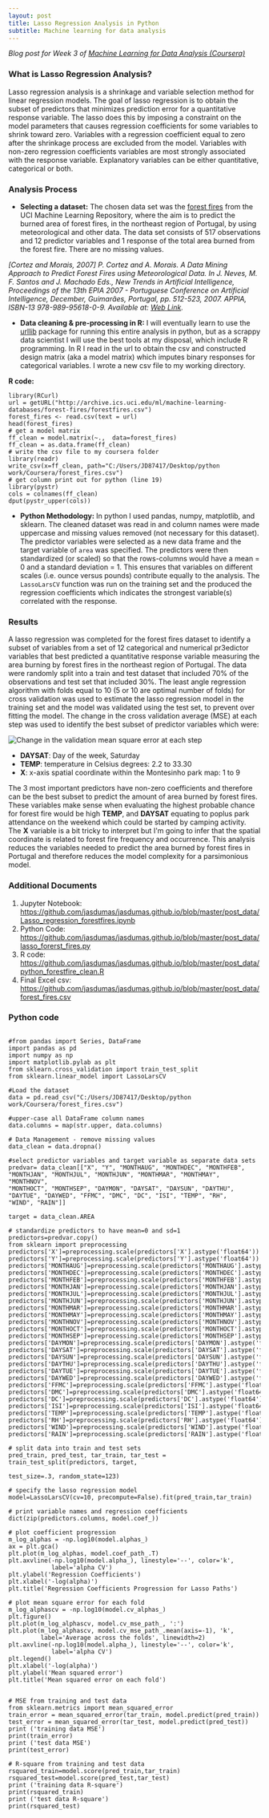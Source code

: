 ```yaml
---
layout: post
title: Lasso Regression Analysis in Python
subtitle: Machine learning for data analysis
---
```


_Blog post for Week 3 of [Machine Learning for Data Analysis (Coursera)](https://www.coursera.org/learn/machine-learning-data-analysis)_

### What is Lasso Regression Analysis?

Lasso regression analysis is a shrinkage and variable selection method for linear regression models. The goal of lasso regression is to obtain the subset of predictors that minimizes prediction error for a quantitative response variable. The lasso does this by imposing a constraint on the model parameters that causes regression coefficients for some variables to shrink toward zero. Variables with a regression coefficient equal to zero after the shrinkage process are excluded from the model. Variables with non-zero regression coefficients variables are most strongly associated with the response variable. Explanatory variables can be either quantitative, categorical or both.

### Analysis Process

* **Selecting a dataset:** The chosen data set was the [forest fires](http://archive.ics.uci.edu/ml/datasets/Forest+Fires) from the UCI Machine Learning Repository, where the aim is to predict the burned area of forest fires, in the northeast region of Portugal, by using meteorological and other data. The data set consists of 517 observations and 12 predictor variables and 1 response of the total area burned from the forest fire. There are no missing values.

_[Cortez and Morais, 2007] P. Cortez and A. Morais. A Data Mining Approach to Predict Forest Fires using Meteorological Data. In J. Neves, M. F. Santos and J. Machado Eds., New Trends in Artificial Intelligence, Proceedings of the 13th EPIA 2007 - Portuguese Conference on Artificial Intelligence, December, Guimarães, Portugal, pp. 512-523, 2007. APPIA, ISBN-13 978-989-95618-0-9. Available at: [Web Link](http://www3.dsi.uminho.pt/pcortez/fires.pdf)._

* **Data cleaning & pre-processing in R:** I will eventually learn to use the [urllib](https://docs.python.org/3/howto/urllib2.html) package for running this entire analysis in python, but as a scrappy data scientist I will use the best tools at my disposal, which include R programming. In R I read in the url to obtain the csv and constructed design matrix (aka a model matrix) which imputes binary responses for categorical variables. I wrote a new csv file to my working directory.

**R code:**

```
library(RCurl)
url = getURL("http://archive.ics.uci.edu/ml/machine-learning-databases/forest-fires/forestfires.csv")
forest_fires <- read.csv(text = url)
head(forest_fires)
# get a model matrix
ff_clean = model.matrix(~.,  data=forest_fires)
ff_clean = as.data.frame(ff_clean)
# write the csv file to my coursera folder
library(readr)
write_csv(x=ff_clean, path="C:/Users/JD87417/Desktop/python work/Coursera/forest_fires.csv")
# get column print out for python (line 19)
library(pystr)
cols = colnames(ff_clean)
dput(pystr_upper(cols))
```

* **Python Methodology:** In python I used pandas, numpy, matplotlib, and sklearn. The cleaned dataset was read in and column names were made uppercase and missing values removed (not necessary for this dataset). The predictor variables were selected as a new data frame and the target variable of `area` was specified. The predictors were then standardized (or scaled) so that the rows-columns would have a mean = 0 and a standard deviation = 1. This ensures that variables on different scales (i.e. ounce versus pounds) contribute equally to the analysis. The `LassoLarsCV` function was run on the training set and the produced the regression coefficients which indicates the strongest variable(s) correlated with the response.

### Results

A lasso regression was completed for the forest fires dataset to identify a subset of variables from a set of 12 categorical and numerical pr3edictor variables that best predicted a quantitative response variable measuring the area burning by forest fires in the northeast region of Portugal. The data were randomly split into a train and test dataset that included 70% of the observations and test set that included 30%. The least angle regression algorithm with folds equal to 10 (5 or 10 are optimal number of folds) for cross validation was used to estimate the lasso regression model in the training set and the model was validated using the test set, to prevent over fitting the model. The change in the cross validation average (MSE) at each step was used to identify the best subset of predictor variables which were:

![Change in the validation mean square error at each step](https://raw.githubusercontent.com/jasdumas/jasdumas.github.io/master/post_data/lasso_mse.png)

* **DAYSAT**: Day of the week, Saturday
* **TEMP**: temperature in Celsius degrees: 2.2 to 33.30
* **X**: x-axis spatial coordinate within the Montesinho park map: 1 to 9

The 3 most important predictors have non-zero coefficients and therefore can be the best subset to predict the amount of area burned by forest fires. These variables make sense when evaluating the highest probable chance for forest fire would be high **TEMP**, and **DAYSAT** equating to poplus park attendance on the weekend which could be started by camping activity. The **X** variable is a bit tricky to interpret but I'm going to infer that the spatial coordinate is related to forest fire frequency and occurrence. This analysis reduces the variables needed to predict the area burned by forest fires in Portugal and therefore reduces the model complexity for a parsimonious model.

### Additional Documents

1. Jupyter Notebook: https://github.com/jasdumas/jasdumas.github.io/blob/master/post_data/Lasso_regression_forestfires.ipynb
2. Python Code: https://github.com/jasdumas/jasdumas.github.io/blob/master/post_data/lasso_forerst_fires.py
3. R code: https://github.com/jasdumas/jasdumas.github.io/blob/master/post_data/python_forestfire_clean.R
4. Final Excel csv: https://github.com/jasdumas/jasdumas.github.io/blob/master/post_data/forest_fires.csv

### Python code
```

#from pandas import Series, DataFrame
import pandas as pd
import numpy as np
import matplotlib.pylab as plt
from sklearn.cross_validation import train_test_split
from sklearn.linear_model import LassoLarsCV

#Load the dataset
data = pd.read_csv("C:/Users/JD87417/Desktop/python work/Coursera/forest_fires.csv")

#upper-case all DataFrame column names
data.columns = map(str.upper, data.columns)

# Data Management - remove missing values
data_clean = data.dropna()

#select predictor variables and target variable as separate data sets  
predvar= data_clean[["X", "Y", "MONTHAUG", "MONTHDEC", "MONTHFEB",
"MONTHJAN", "MONTHJUL", "MONTHJUN", "MONTHMAR", "MONTHMAY", "MONTHNOV",
"MONTHOCT", "MONTHSEP", "DAYMON", "DAYSAT", "DAYSUN", "DAYTHU",
"DAYTUE", "DAYWED", "FFMC", "DMC", "DC", "ISI", "TEMP", "RH",
"WIND", "RAIN"]]

target = data_clean.AREA

# standardize predictors to have mean=0 and sd=1
predictors=predvar.copy()
from sklearn import preprocessing
predictors['X']=preprocessing.scale(predictors['X'].astype('float64'))
predictors['Y']=preprocessing.scale(predictors['Y'].astype('float64'))
predictors['MONTHAUG']=preprocessing.scale(predictors['MONTHAUG'].astype('float64'))
predictors['MONTHDEC']=preprocessing.scale(predictors['MONTHDEC'].astype('float64'))
predictors['MONTHFEB']=preprocessing.scale(predictors['MONTHFEB'].astype('float64'))
predictors['MONTHJAN']=preprocessing.scale(predictors['MONTHJAN'].astype('float64'))
predictors['MONTHJUL']=preprocessing.scale(predictors['MONTHJUL'].astype('float64'))
predictors['MONTHJUN']=preprocessing.scale(predictors['MONTHJUN'].astype('float64'))
predictors['MONTHMAR']=preprocessing.scale(predictors['MONTHMAR'].astype('float64'))
predictors['MONTHMAY']=preprocessing.scale(predictors['MONTHMAY'].astype('float64'))
predictors['MONTHNOV']=preprocessing.scale(predictors['MONTHNOV'].astype('float64'))
predictors['MONTHOCT']=preprocessing.scale(predictors['MONTHOCT'].astype('float64'))
predictors['MONTHSEP']=preprocessing.scale(predictors['MONTHSEP'].astype('float64'))
predictors['DAYMON']=preprocessing.scale(predictors['DAYMON'].astype('float64'))
predictors['DAYSAT']=preprocessing.scale(predictors['DAYSAT'].astype('float64'))
predictors['DAYSUN']=preprocessing.scale(predictors['DAYSUN'].astype('float64'))
predictors['DAYTHU']=preprocessing.scale(predictors['DAYTHU'].astype('float64'))
predictors['DAYTUE']=preprocessing.scale(predictors['DAYTUE'].astype('float64'))
predictors['DAYWED']=preprocessing.scale(predictors['DAYWED'].astype('float64'))
predictors['FFMC']=preprocessing.scale(predictors['FFMC'].astype('float64'))
predictors['DMC']=preprocessing.scale(predictors['DMC'].astype('float64'))
predictors['DC']=preprocessing.scale(predictors['DC'].astype('float64'))
predictors['ISI']=preprocessing.scale(predictors['ISI'].astype('float64'))
predictors['TEMP']=preprocessing.scale(predictors['TEMP'].astype('float64'))
predictors['RH']=preprocessing.scale(predictors['RH'].astype('float64'))
predictors['WIND']=preprocessing.scale(predictors['WIND'].astype('float64'))
predictors['RAIN']=preprocessing.scale(predictors['RAIN'].astype('float64'))

# split data into train and test sets
pred_train, pred_test, tar_train, tar_test = train_test_split(predictors, target,
                                                              test_size=.3, random_state=123)

# specify the lasso regression model
model=LassoLarsCV(cv=10, precompute=False).fit(pred_train,tar_train)

# print variable names and regression coefficients
dict(zip(predictors.columns, model.coef_))

# plot coefficient progression
m_log_alphas = -np.log10(model.alphas_)
ax = plt.gca()
plt.plot(m_log_alphas, model.coef_path_.T)
plt.axvline(-np.log10(model.alpha_), linestyle='--', color='k',
            label='alpha CV')
plt.ylabel('Regression Coefficients')
plt.xlabel('-log(alpha)')
plt.title('Regression Coefficients Progression for Lasso Paths')

# plot mean square error for each fold
m_log_alphascv = -np.log10(model.cv_alphas_)
plt.figure()
plt.plot(m_log_alphascv, model.cv_mse_path_, ':')
plt.plot(m_log_alphascv, model.cv_mse_path_.mean(axis=-1), 'k',
         label='Average across the folds', linewidth=2)
plt.axvline(-np.log10(model.alpha_), linestyle='--', color='k',
            label='alpha CV')
plt.legend()
plt.xlabel('-log(alpha)')
plt.ylabel('Mean squared error')
plt.title('Mean squared error on each fold')


# MSE from training and test data
from sklearn.metrics import mean_squared_error
train_error = mean_squared_error(tar_train, model.predict(pred_train))
test_error = mean_squared_error(tar_test, model.predict(pred_test))
print ('training data MSE')
print(train_error)
print ('test data MSE')
print(test_error)

# R-square from training and test data
rsquared_train=model.score(pred_train,tar_train)
rsquared_test=model.score(pred_test,tar_test)
print ('training data R-square')
print(rsquared_train)
print ('test data R-square')
print(rsquared_test)
```
